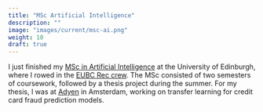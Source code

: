 ```yaml
---
title: "MSc Artificial Intelligence"
description: ""
image: "images/current/msc-ai.png"
weight: 10
draft: true
---
```


I just finished my [MSc in Artificial Intelligence](https://www.ed.ac.uk/studying/postgraduate/degrees?id=107&r=site/view) at the University of Edinburgh, where I rowed in the [EUBC Rec crew](http://www.edinburghrowing.co.uk/).
The MSc consisted of two semesters of coursework, followed by a thesis project during the summer.
For my thesis, I was at [Adyen](https://adyen.com) in Amsterdam, working on transfer learning for credit card fraud prediction models.
